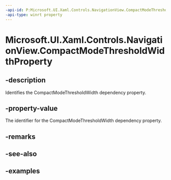```yaml
---
-api-id: P:Microsoft.UI.Xaml.Controls.NavigationView.CompactModeThresholdWidthProperty
-api-type: winrt property
---
```

<!-- Property syntax.
public DependencyProperty CompactModeThresholdWidthProperty { get; }
-->

# Microsoft.UI.Xaml.Controls.NavigationView.CompactModeThresholdWidthProperty


## -description

Identifies the CompactModeThresholdWidth dependency property.


## -property-value

The identifier for the CompactModeThresholdWidth dependency property.


## -remarks


## -see-also


## -examples



